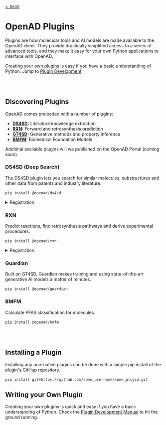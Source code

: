 <sub>[&larr; BACK](./README.md#openad)</sub>

# OpenAD Plugins

<!-- about_plugin -->
Plugins are how molecular tools and AI models are made available to the OpenAD client. They provide drastically simplified access to a series of advanced tools, and they make it easy for your own Python applications to interface with OpenAD.

Creating your own plugins is easy if you have a basic understanding of Python.<!-- /about_plugin --> Jump to [Plugin Development](README_plugins_development.md).

<br><br>

## Discovering Plugins

OpenAD comes preloaded with a number of plugins:

- **[DS4SD](https://ds4sd.github.io/):** Literature knowledge extraction
- **[RXN](https://rxn.app.accelerate.science/):** Forward and retrosynthesis prediction
- **[GT4SD](https://github.com/GT4SD/gt4sd-core):** Generative methods and property inference
- **[BMFM](https://research.ibm.com/projects/biomedical-foundation-models):** Biomedical Foundation Models

Additinal available plugins will we published on the OpenAD Portal (coming soon).

### DS4SD (Deep Search)
The DS4SD plugin lets you search for similar molecules, substructures and other data from patents and industry literature.

    pip install @openad/ds4sd

<details>
<summary>Registration</summary>
<div markdown="block">

1. First, you'll need to generate an API key on the Deep Search website.

    - Visit the Deep Search website and create an account:<br>
      [deepsearch-experience.res.ibm.com](https://deepsearch-experience.res.ibm.com)<br>
    - Once logged in, click the `Toolkit / API` icon in the top right hand corner, then open the HTTP section
    - Click the "Generate new API key" button<br>
      <br>
      <a href="https://raw.githubusercontent.com/acceleratedscience/open-ad-toolkit/main/assets/ds4sd-api-key.png" target="_blank"><img src="https://raw.githubusercontent.com/acceleratedscience/open-ad-toolkit/main/assets/ds4sd-api-key.png" /></a>

2. Once inside the OpenAD client, you'll be prompted to authenticate when activating the Deep Search (DS4SD) toolkit. When running `set context ds4sd` :

    - **Hostname:** Default: [https://sds.app.accelerate.science](https://sds.app.accelerate.science)
    - **Email:** Your email
    - **API_key:** The DS4SD API key you obtained following the instructions above.

3. You should get a message saying you successfully logged in.

    > **Note:** Your DS4SD auth config file is saved as `~/.openad/deepsearch_api.cred`. If you ever want to reset your DS4SD login information you can run `set context ds4sd reset`, or you can delete this file.<br>

</div>
</details>

### RXN
Predict reactions, find retrosynthesis pathways and derive experimental procedures.

    pip install @openad/rxn

<details>
<summary>Registration</summary>
<div markdown="block">

1. First, you'll need to generate an API key on the RXN website.

    - Sign up for an RXN account at [rxn.app.accelerate.science](https://rxn.app.accelerate.science)
    - Obtain your API key by clicking the user profile icon in the top right hand corner and select "Account", then select the "My keys" tab.<br>
      <br>
      <a href="https://raw.githubusercontent.com/acceleratedscience/open-ad-toolkit/main/assets/rxn-api-key.png" target="_blank"><img src="https://raw.githubusercontent.com/acceleratedscience/open-ad-toolkit/main/assets/rxn-api-key.png" /></a>

2. When setting the context to RXN using `set context rxn` you'll be prompted to create a new auth configuration file:

    - **Hostname:** Default: [https://rxn.app.accelerate.science](https://rxn.app.accelerate.science)<br>
    - **API_key:** The RXN API key you obtained following the instructions above.

3. You should get a message saying you successfully logged in.<br>

    > **Note:** Your RXN auth config file is saved as `~/.openad/rxn_api.cred`. If you ever want to reset your RXN login information you can run `set context rxn reset`, or you can delete this file.<br>

</div>
</details>

### Guardian
Built on GT4SD, Guardian makes training and using state-of-the-art generative AI models a matter of minutes.

    pip install @openad/guardian

### BMFM
Calculate PFAS classification for molecules.

    pip install @openad/bmfm

<br><br>

## Installing a Plugin

Installing any non-native plugins can be done with a simple pip install of the plugin's GitHup repository.

    pip install git+https://github.com/some_username/some_plugin.git

## Writing your Own Plugin

Creating your own plugins is quick and easy if you have a basic understanding of Python. Check the [Plugin Development Manual](README_plugins_development.md) to hit the ground running.